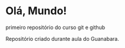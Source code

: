 # Olá, Mundo!
 primeiro repositório do curso git e github

Repositório criado durante aula do Guanabara.